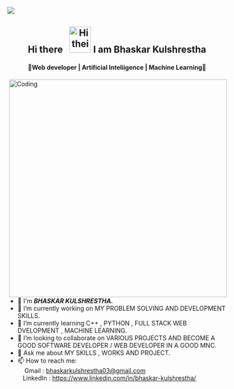 ![](https://komarev.com/ghpvc/?username=BhaskarKulshrestha&color=brightgreen)

<div align="center">
<h2>Hi there  &nbsp; <img src="https://c.tenor.com/z2xJqhCpneIAAAAS/wave-hand.gif" alt="Hi their" width="50" height="60"> I am Bhaskar Kulshrestha </h2>
<!--  <br> -->
   <h4 align="center">🌟Web developer | Artificial Inteliigence | Machine Learning🌟</h4>
  
</div>


<img align="right" alt="Coding" width="500" src="https://camo.githubusercontent.com/40165a147c3dcea0fa1db780bb533fc5f98546ccfb9d5d05ddb2f429277f5348/68747470733a2f2f616e616c7974696373696e6469616d61672e636f6d2f77702d636f6e74656e742f75706c6f6164732f323031382f31322f646576656c6f7065722d6472696262626c652e676966">


- 🌟 I'm <strong><i>BHASKAR KULSHRESTHA.</i></strong>
- 🔭 I’m currently working on MY PROBLEM SOLVING AND DEVELOPMENT SKILLS.
- 🌱 I’m currently learning C++ , PYTHON , FULL STACK WEB DVELOPMENT , MACHINE LEARNING. 
- 👯 I’m looking to collaborate on VARIOUS PROJECTS AND BECOME A GOOD SOFTWARE DEVELOPER / WEB DEVELOPER IN A GOOD MNC.
- 💬 Ask me about MY SKILLS , WORKS AND PROJECT. 
- 📫 How to reach me: <br>
            &nbsp; &nbsp; Gmail : bhaskarkulshrestha03@gmail.com <br>
            &nbsp; &nbsp;LinkedIn : https://www.linkedin.com/in/bhaskar-kulshrestha/



